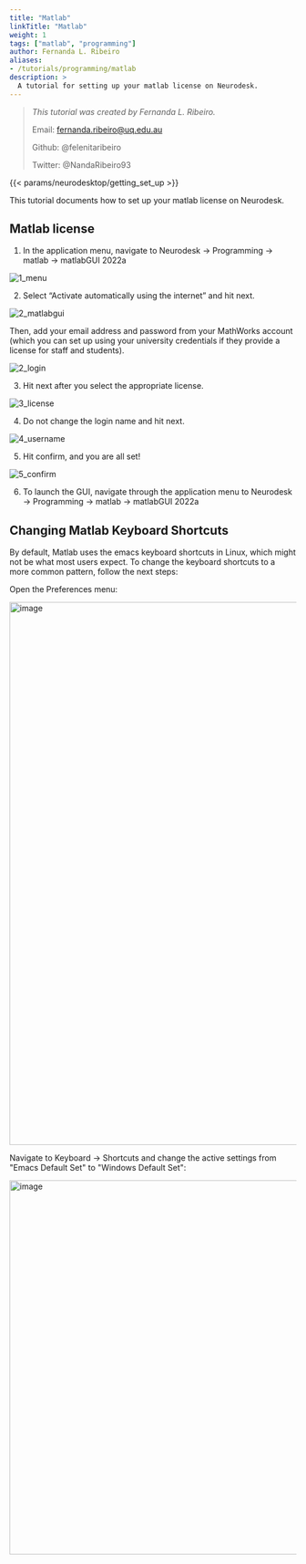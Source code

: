 ```yaml
---
title: "Matlab"
linkTitle: "Matlab"
weight: 1
tags: ["matlab", "programming"]
author: Fernanda L. Ribeiro
aliases:
- /tutorials/programming/matlab
description: > 
  A tutorial for setting up your matlab license on Neurodesk.
---
```



> _This tutorial was created by Fernanda L. Ribeiro._ 
>
> Email: fernanda.ribeiro@uq.edu.au
>
> Github: @felenitaribeiro
>
> Twitter: @NandaRibeiro93
>
<!-- Fill in your personal details above so that we can credit the tutorial to you. Feel free to add any additional contact details i.e. website, or remove those that are irrelevant -->

<!-- Following line adds a link to getting set up with Neurodesk -->
{{< params/neurodesktop/getting_set_up >}}
<!-- -->

This tutorial documents how to set up your matlab license on Neurodesk. 

## Matlab license

1. In the application menu, navigate to Neurodesk → Programming → matlab → matlabGUI 2022a

![1_menu](/tutorials/programming/matlab/0_appmenu.png '1_menu')

2. Select “Activate automatically using the internet” and hit next. 

![2_matlabgui](/tutorials/programming/matlab/1_matlabgui.png '2_matlabgui')

Then, add your email address and password from your MathWorks account (which you can set up using your university credentials if they provide a license for staff and students).

![2_login](/tutorials/programming/matlab/2_login.png '2_login')

3. Hit next after you select the appropriate license.

![3_license](/tutorials/programming/matlab/3_license.png '3_license')

4. Do not change the login name and hit next.

![4_username](/tutorials/programming/matlab/4_username.png '4_username')

5. Hit confirm, and you are all set!

![5_confirm](/tutorials/programming/matlab/5_confirm.png '5_confirm')

6. To launch the GUI, navigate through the application menu to Neurodesk → Programming → matlab → matlabGUI 2022a

## Changing Matlab Keyboard Shortcuts
By default, Matlab uses the emacs keyboard shortcuts in Linux, which might not be what most users expect. To change the keyboard shortcuts to a more common pattern, follow the next steps:

Open the Preferences menu:

<img width="952" alt="image" src="https://github.com/NeuroDesk/neurodesk.github.io/assets/4021595/570c1ab4-2388-4f11-a8b4-939c5438a792">

Navigate to Keyboard -> Shortcuts and change the active settings from "Emacs Default Set" to "Windows Default Set":

<img width="656" alt="image" src="https://github.com/NeuroDesk/neurodesk.github.io/assets/4021595/59642792-2146-4ede-9bfa-90dffee7e85a">
